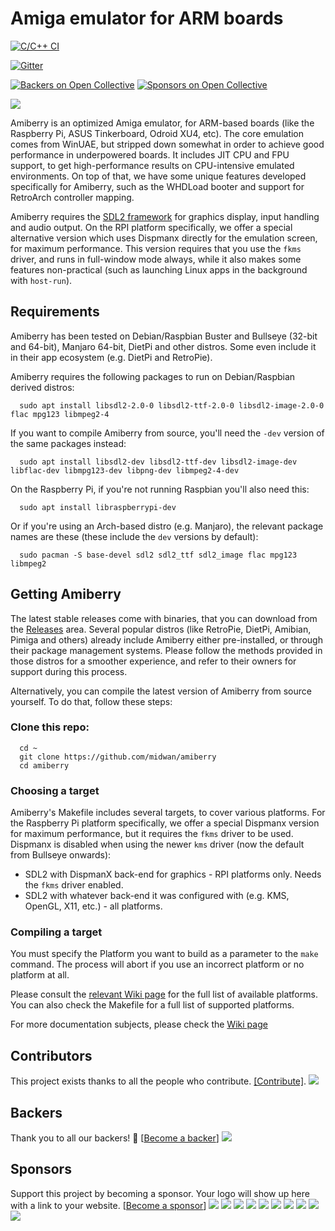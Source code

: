 # Amiga emulator for ARM boards

[![C/C++ CI](https://github.com/midwan/amiberry/actions/workflows/c-cpp.yml/badge.svg)](https://github.com/midwan/amiberry/actions/workflows/c-cpp.yml)

[![Gitter](https://badges.gitter.im/amiberry/Amiberry.svg)](https://gitter.im/amiberry/Amiberry?utm_source=badge&utm_medium=badge&utm_campaign=pr-badge)

[![Backers on Open Collective](https://opencollective.com/amiberry/backers/badge.svg)](#backers) [![Sponsors on Open Collective](https://opencollective.com/amiberry/sponsors/badge.svg)](#sponsors)

![](https://i2.wp.com/blitterstudio.com/wp-content/uploads/2020/01/Logo-v3-1.png?resize=768%2C543&ssl=1)

Amiberry is an optimized Amiga emulator, for ARM-based boards (like the Raspberry Pi, ASUS Tinkerboard, Odroid XU4, etc). The core emulation comes from WinUAE, but stripped down somewhat in order to achieve good performance in underpowered boards. It includes JIT CPU and FPU support, to get high-performance results on CPU-intensive emulated environments. On top of that, we have some unique features developed specifically for Amiberry, such as the WHDLoad booter and support for RetroArch controller mapping.

Amiberry requires the [SDL2 framework](https://libsdl.org) for graphics display, input handling and audio output. On the RPI platform specifically, we offer a special alternative version which uses Dispmanx directly for the emulation screen, for maximum performance. This version requires that you use the `fkms` driver, and runs in full-window mode always, while it also makes some features non-practical (such as launching Linux apps in the background with `host-run`).

## Requirements

Amiberry has been tested on Debian/Raspbian Buster and Bullseye (32-bit and 64-bit), Manjaro 64-bit, DietPi and other distros.
Some even include it in their app ecosystem (e.g. DietPi and RetroPie).

Amiberry requires the following packages to run on Debian/Raspbian derived distros:

      sudo apt install libsdl2-2.0-0 libsdl2-ttf-2.0-0 libsdl2-image-2.0-0 flac mpg123 libmpeg2-4

If you want to compile Amiberry from source, you'll need the `-dev` version of the same packages instead:

      sudo apt install libsdl2-dev libsdl2-ttf-dev libsdl2-image-dev libflac-dev libmpg123-dev libpng-dev libmpeg2-4-dev

On the Raspberry Pi, if you're not running Raspbian you'll also need this:

      sudo apt install libraspberrypi-dev

Or if you're using an Arch-based distro (e.g. Manjaro), the relevant package names are these (these include the `dev` versions by default):

      sudo pacman -S base-devel sdl2 sdl2_ttf sdl2_image flac mpg123 libmpeg2

## Getting Amiberry

The latest stable releases come with binaries, that you can download from the [Releases](https://github.com/midwan/amiberry/releases) area.
Several popular distros (like RetroPie, DietPi, Amibian, Pimiga and others) already include Amiberry either pre-installed, or through their package management systems.
Please follow the methods provided in those distros for a smoother experience, and refer to their owners for support during this process.

Alternatively, you can compile the latest version of Amiberry from source yourself. To do that, follow these steps:

### Clone this repo:

      cd ~
      git clone https://github.com/midwan/amiberry
      cd amiberry

### Choosing a target

Amiberry's Makefile includes several targets, to cover various platforms. For the Raspberry Pi platform specifically, we offer a special Dispmanx version for maximum performance, but it requires the `fkms` driver to be used. Dispmanx is disabled when using the newer `kms` driver (now the default from Bullseye onwards):

- SDL2 with DispmanX back-end for graphics - RPI platforms only. Needs the `fkms` driver enabled.
- SDL2 with whatever back-end it was configured with (e.g. KMS, OpenGL, X11, etc.) - all platforms.

### Compiling a target

You must specify the Platform you want to build as a parameter to the `make` command. The process will abort if you use an incorrect platform or no platform at all.

Please consult the [relevant Wiki page](https://github.com/midwan/amiberry/wiki/Available-Platforms) for the full list of available platforms.
You can also check the Makefile for a full list of supported platforms.

For more documentation subjects, please check the [Wiki page](https://github.com/midwan/amiberry/wiki)

## Contributors

This project exists thanks to all the people who contribute. [[Contribute]](../.github/CONTRIBUTING.md).
<a href="graphs/contributors"><img src="https://opencollective.com/amiberry/contributors.svg?width=890" /></a>

## Backers

Thank you to all our backers! 🙏 [[Become a backer](https://opencollective.com/amiberry#backer)]
<a href="https://opencollective.com/amiberry#backers" target="_blank"><img src="https://opencollective.com/amiberry/backers.svg?width=890"></a>

## Sponsors

Support this project by becoming a sponsor. Your logo will show up here with a link to your website. [[Become a sponsor](https://opencollective.com/amiberry#sponsor)]
<a href="https://opencollective.com/amiberry/sponsor/0/website" target="_blank"><img src="https://opencollective.com/amiberry/sponsor/0/avatar.svg"></a>
<a href="https://opencollective.com/amiberry/sponsor/1/website" target="_blank"><img src="https://opencollective.com/amiberry/sponsor/1/avatar.svg"></a>
<a href="https://opencollective.com/amiberry/sponsor/2/website" target="_blank"><img src="https://opencollective.com/amiberry/sponsor/2/avatar.svg"></a>
<a href="https://opencollective.com/amiberry/sponsor/3/website" target="_blank"><img src="https://opencollective.com/amiberry/sponsor/3/avatar.svg"></a>
<a href="https://opencollective.com/amiberry/sponsor/4/website" target="_blank"><img src="https://opencollective.com/amiberry/sponsor/4/avatar.svg"></a>
<a href="https://opencollective.com/amiberry/sponsor/5/website" target="_blank"><img src="https://opencollective.com/amiberry/sponsor/5/avatar.svg"></a>
<a href="https://opencollective.com/amiberry/sponsor/6/website" target="_blank"><img src="https://opencollective.com/amiberry/sponsor/6/avatar.svg"></a>
<a href="https://opencollective.com/amiberry/sponsor/7/website" target="_blank"><img src="https://opencollective.com/amiberry/sponsor/7/avatar.svg"></a>
<a href="https://opencollective.com/amiberry/sponsor/8/website" target="_blank"><img src="https://opencollective.com/amiberry/sponsor/8/avatar.svg"></a>
<a href="https://opencollective.com/amiberry/sponsor/9/website" target="_blank"><img src="https://opencollective.com/amiberry/sponsor/9/avatar.svg"></a>

